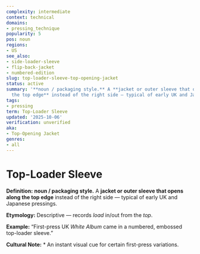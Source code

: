 ```yaml
---
complexity: intermediate
context: technical
domains:
- pressing_technique
popularity: 5
pos: noun
regions:
- US
see_also:
- side-loader-sleeve
- flip-back-jacket
- numbered-edition
slug: top-loader-sleeve-top-opening-jacket
status: active
summary: '**noun / packaging style.** A **jacket or outer sleeve that opens along
  the top edge** instead of the right side — typical of early UK and Japanese pressings.'
tags:
- pressing
term: Top-Loader Sleeve
updated: '2025-10-06'
verification: unverified
aka:
- Top-Opening Jacket
genres:
- all
---
```


# Top-Loader Sleeve

**Definition:** **noun / packaging style.** A **jacket or outer sleeve that opens along the top edge** instead of the right side — typical of early UK and Japanese pressings.

**Etymology:** Descriptive — records *load* in/out from the *top*.

**Example:** “First-press UK *White Album* came in a numbered, embossed top-loader sleeve.”

**Cultural Note:** * An instant visual cue for certain first-press variations.


